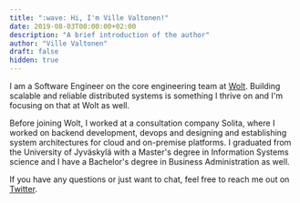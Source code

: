 ```yaml
---
title: ":wave: Hi, I'm Ville Valtonen!"
date: 2019-08-03T00:00:00+02:00
description: "A brief introduction of the author"
author: "Ville Valtonen"
draft: false
hidden: true
---
```


I am a Software Engineer on the core engineering team at [Wolt](https://wolt.com). Building scalable and reliable distributed systems is something I thrive on and I'm focusing on that at Wolt as well.

Before joining Wolt, I worked at a consultation company Solita, where I worked on backend development, devops and designing and establishing system architectures for cloud and on-premise platforms. I graduated from the University of Jyväskylä with a Master's degree in Information Systems science and I have a Bachelor's degree in Business Administration as well.

If you have any questions or just want to chat, feel free to reach me out on [Twitter](https://twitter.com/villevalt).

